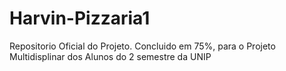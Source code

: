 # Harvin-Pizzaria1
Repositorio Oficial do Projeto. Concluido em 75%, para o Projeto Multidisplinar dos Alunos do 2 semestre da UNIP
